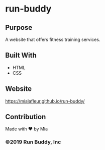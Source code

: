 # run-buddy

## Purpose
A website that offers fitness training services.

## Built With
* HTML
* CSS

## Website
https://mialafleur.github.io/run-buddy/

## Contribution
Made with ❤️ by Mia

### ©️2019 Run Buddy, Inc
